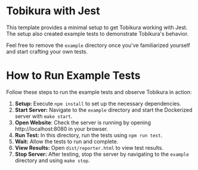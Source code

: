 # Tobikura with Jest

This template provides a minimal setup to get Tobikura working with Jest.
The setup also created example tests to demonstrate Tobikura's behavior.

Feel free to remove the `example` directory once you've familiarized yourself and start crafting your own tests.

# How to Run Example Tests
Follow these steps to run the example tests and observe Tobikura in action:

1. **Setup:** Execute `npm install` to set up the necessary dependencies.
2. **Start Server:** Navigate to the `example` directory and start the Dockerized server with `make start`.
3. **Open Website**: Check the server is running by opening http://localhost:8080 in your browser.
4. **Run Test:** In this directory, run the tests using `npm run test`. 
5. **Wait:** Allow the tests to run and complete.
6. **View Results:** Open `dist/reporter.html` to view test results.
7. **Stop Server:** After testing, stop the server by navigating to the `example` directory and using `make stop`.
